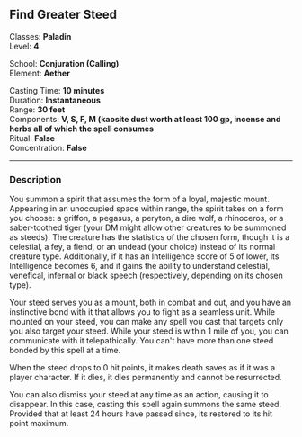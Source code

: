 ## Find Greater Steed

Classes: **Paladin**  
Level: **4**  

School: **Conjuration (Calling)**  
Element: **Aether**  

Casting Time: **10 minutes**  
Duration: **Instantaneous**  
Range: **30 feet**  
Components: **V, S, F, M (kaosite dust worth at least 100 gp, incense and herbs all of which the spell consumes**  
Ritual: **False**  
Concentration: **False**  

------

### Description

You summon a spirit that assumes the form of a loyal, majestic mount. Appearing in an unoccupied space within range, the spirit takes on a form you choose: a griffon, a pegasus, a peryton, a dire wolf, a rhinoceros, or a saber-toothed tiger (your DM might allow other creatures to be summoned as steeds). The creature has the statistics of the chosen form, though it is a celestial, a fey, a fiend, or an undead (your choice) instead of its normal creature type. Additionally, if it has an Intelligence score of 5 of lower, its Intelligence becomes 6, and it gains the ability to understand celestial, venefical, infernal or black speech (respectively, depending on its chosen type).

Your steed serves you as a mount, both in combat and out, and you have an instinctive bond with it that allows you to fight as a seamless unit. While mounted on your steed, you can make any spell you cast that targets only you also target your steed. While your steed is within 1 mile of you, you can communicate with it telepathically. You can't have more than one steed bonded by this spell at a time.

When the steed drops to 0 hit points, it makes death saves as if it was a player character. If it dies, it dies permanently and cannot be resurrected.

You can also dismiss your steed at any time as an action, causing it to disappear. In this case, casting this spell again summons the same steed. Provided that at least 24 hours have passed since, its restored to its hit point maximum.